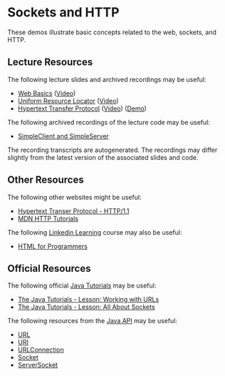 Sockets and HTTP
=================================================

These demos illustrate basic concepts related to the web, sockets, and HTTP.

## Lecture Resources ##

The following lecture slides and archived recordings may be useful:

  - [Web Basics](https://docs.google.com/presentation/d/e/2PACX-1vSkhMYV_suOX-dsu4-VN1lH6oXcGVC2H9UkvJaA8xpF1s7WSx9ey9c-gUFPhkM9KMZuxzH9hNd31FDb/pub?start=false&loop=false&delayms=3000) ([Video](https://usfca.hosted.panopto.com/Panopto/Pages/Viewer.aspx?id=ac990938-5420-4ba9-8d00-af9e0152ea03))
  - [Uniform Resource Locator](https://docs.google.com/presentation/d/e/2PACX-1vSqwr_mrdzZObr9jrGDFDYmxC-TivKuTgdz2ltjshAB6UOqeIOY6hj48enUkMa5qZCsCGaJ3oyvRG5s/pub?start=false&loop=false&delayms=3000) ([Video](https://usfca.hosted.panopto.com/Panopto/Pages/Viewer.aspx?id=5994d5b0-42de-4885-8bf6-afd9002cc115))
  - [Hypertext Transfer Protocol](https://docs.google.com/presentation/d/e/2PACX-1vQslRHzk4dixuBFo_55I1BZB2Im7O3uOrnWPrbhBUXsHwxD-XhSfWFWmZWbWKuON4Nl2de5Jtm07BQE/pub?start=false&loop=false&delayms=3000) ([Video](https://usfca.hosted.panopto.com/Panopto/Pages/Viewer.aspx?id=c0684f98-2dd5-400e-b5a1-afd9012da900)) ([Demo](https://usfca.hosted.panopto.com/Panopto/Pages/Viewer.aspx?id=a828d9da-83eb-4245-aec2-afd901307f22))

The following archived recordings of the lecture code may be useful:

  - [SimpleClient and SimpleServer](https://usfca.hosted.panopto.com/Panopto/Pages/Viewer.aspx?id=cf2b474b-ba7a-421f-b7ab-af9e01524683)

The recording transcripts are autogenerated. The recordings may differ slightly from the latest version of the associated slides and code.

## Other Resources ##

The following other websites might be useful:

  - [Hypertext Transer Protocol - HTTP/1.1](https://tools.ietf.org/html/rfc2616)
  - [MDN HTTP Tutorials](https://developer.mozilla.org/en-US/docs/Web/HTTP)

The following [Linkedin Learning](https://myusf.usfca.edu/ets/educational-technologies/linkedin) course may also be useful:

  - [HTML for Programmers](https://www.linkedin.com/learning/html-for-programmers/enhancing-your-web-developer-skills)

## Official Resources ##

The following official [Java Tutorials](http://docs.oracle.com/javase/tutorial/index.html) may be useful:

  - [The Java Tutorials - Lesson: Working with URLs](https://docs.oracle.com/javase/tutorial/networking/urls/index.html)
  - [The Java Tutorials - Lesson: All About Sockets](https://docs.oracle.com/javase/tutorial/networking/sockets/index.html)

The following resources from the [Java API](https://docs.oracle.com/en/java/javase/17/docs/api/index.html) may be useful:

  - [URL](https://docs.oracle.com/en/java/javase/17/docs/api/java.base/java/net/URL.html)
  - [URI](https://docs.oracle.com/en/java/javase/17/docs/api/java.base/java/net/URI.html)
  - [URLConnection](https://docs.oracle.com/en/java/javase/17/docs/api/java.base/java/net/URLConnection.html)
  - [Socket](https://docs.oracle.com/en/java/javase/17/docs/api/java.base/java/net/Socket.html)
  - [ServerSocket](https://docs.oracle.com/en/java/javase/17/docs/api/java.base/java/net/ServerSocket.html)
